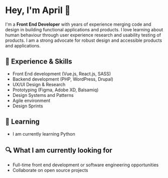 # Hey, I'm April :wave:

I'm a **Front End Developer** with years of experience merging code and design in building functional applications and products. I love learning about human behaviour through user experience research and usability testing of products. I am a strong advocate for robust design and accessible products and applications.

## :brain: Experience & Skills
- Front End development (Vue.js, React.js, SASS)
- Backend development (PHP, WordPress, Drupal)
- UX/UI Design & Research
- Prototyping (Figma, Adobe XD, Balsamiq)
- Design Systems and Patterns
- Agile environment
- Design Sprints

## :book: Learning
- I am currently learning Python

## :mag: What I am currently looking for
- Full-time front end development or software engineering opportunities
- Collaborate on open source projects


